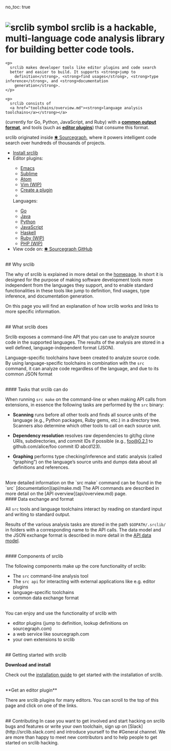 no_toc: true

<h1><img alt="srclib symbol" src="../images/srclib_symbol.svg"/> <strong>srclib</strong> is a hackable, multi-language code analysis library for building better code tools.</h1>

<div class="row">
  <div class="col-sm-7">

    <p>
      srclib makes developer tools like editor plugins and code search
      better and easier to build. It supports <strong>jump to
        definition</strong>, <strong>find usages</strong>, <strong>type inference</strong>, and <strong>documentation
        generation</strong>.
    </p>

    <p>
      srclib consists of
      <a href="toolchains/overview.md"><strong>language analysis toolchains</a></strong></a>
(currently for Go, Python, JavaScript, and Ruby) with a
<a href="api/overview.md"><strong>common output format</strong></a>, and tools (such as <a href="plugins/TODO"><strong>editor plugins</strong></a>) that
consume this format.
</p>

<p>
  srclib originated inside
  <a href="https://sourcegraph.com" target="_blank">&#x2731; Sourcegraph</a>, where it powers
  intelligent code search over hundreds of thousands of projects.
</p>

<!-- TODO: insert newsletter form (newsletter2.html) -->

</div>

<div class="col-sm-5">

  <!-- TODO: style buttons -->
  <ul class="action-buttons list-unstyled">
    <li><a class="btn btn-sm btn-primary" href="/install"><i class="fa fa-download"></i> Install srclib</a></li>
    <li>
      <div class="two-columns">
        <div>
          <label>Editor plugins:</label>
          <ul class="list-unstyled">
            <li><a href="plugins/emacs.md">Emacs</a></li>
            <li><a href="plugins/sublimetext.md">Sublime</a></li>
            <li><a href="plugins/atom.md">Atom</a></li>
            <li><a href="plugins/vim.md">Vim (WIP)</a></li>
            <li><a href="plugins/creatingaplugin.md" class="contribute">Create a plugin</a></li>
            <li>&nbsp;</li>
          </ul>
        </div><!--
                --><div>
          <label>Languages:</label>
          <ul class="list-unstyled">
            <li><a href="toolchains/go.md">Go</a></li>
            <li><a href="toolchains/java.md">Java</a></li>
            <li><a href="toolchains/python.md">Python</a></li>
            <li><a href="toolchains/javascript.md">JavaScript</a></li>
            <li><a href="toolchains/haskell.md">Haskell</a></li>
            <li><a href="toolchains/ruby.md">Ruby (WIP)</a></li>
            <li><a href="toolchains/php.md">PHP (WIP)</a></li>
          </ul>
        </div>
      </div><!-- <div class="two-columns"> -->
    </li>
    <li>
      <label>View code on:</label>
      <a class="btn btn-sm btn-default" target="_blank" href="https://sourcegraph.com/sourcegraph/srclib">&#x2731; Sourcegraph</button></a><!--
                                                                                                                                             --><a class="btn btn-sm btn-default" target="_blank" href="https://github.com/sourcegraph/srclib"><i class="fa fa-github"></i> GitHub</a>
</li>
</ul><!-- <ul class="action-buttons list-unstyled"> -->
</div>
</div>


<br>
## Why srclib

The why of srclib is explained in more detail on the [homepage](https://srclib.org/). In short it is designed for the purpose of making software development tools more independent from the languages they support, and to enable standard functionalities in these tools like jump to definition, find usages, type inference, and documentation generation.

On this page you will find an explanation of how srclib works and links to more specific information.


<br>
## What srclib does

Srclib exposes a command-line API that you can use to analyze source code in the supported languages. The results of the analysis are stored in a well defined, language-independent format (JSON).

Language-specific toolchains have been created to analyze source code. By using language-specific toolchains in combination with the `src` command, it can analyze code regardless of the language, and due to its common JSON format



<br>
#### Tasks that srclib can do

When running `src make` on the command-line or when making API calls from extensions, in essence the following tasks are performed by the `src` binary:


* **Scanning** runs before all other tools and finds all source units of the language (e.g., Python packages, Ruby gems, etc.) in a directory tree. Scanners also determine which other tools to call on each source unit.


* **Dependency resolution** resolves raw dependencies to git/hg clone URIs, subdirectories, and commit IDs if possible (e.g., foo@0.2.1 to github.com/alice/foo commit ID abcd123).

* **Graphing** performs type checking/inference and static analysis (called “graphing”) on the language’s source units and dumps data about all definitions and references.

<br>
More detailed information on the `src make` command can be found in the `src` [documentation](api/make.md) The API commands are described in more detail on the [API overview](api/overview.md) page.


<br>
#### Data exchange and format

All `src` tools and language toolchains interact by reading on standard input and writing to standard output.

Results of the various analysis tasks are stored in the path `$GOPATH/.srclib/` in folders with a corresponding name to the API calls. The data model and the JSON exchange format is described in more detail in the [API data model](api/overview.md).


<br>
#### Components of srclib

The following components make up the core functionality of srclib:

* The `src` command-line analysis tool
* The `src api` for interacting with external applications like e.g. editor plugins
* language-specific toolchains
* common data exchange format

<br>
You can enjoy and use the functionality of srclib with

* editor plugins (jump to definition, lookup definitions on sourcegraph.com)
* a web service like sourcegraph.com
* your own extensions to srclib


<br>
## Getting started with srclib


**Download and install**

Check out the [installation guide](install.md) to get started with the installation of srclib.

<br>
**Get an editor plugin**

There are srclib plugins for many editors. You can scroll to the top of this page and click on one of the links.

<br>
## Contributing
In case you want to get involved and start hacking on srclib bugs and features or write your own toolchain, sign up on [Slack](http://srclib.slack.com) and introduce yourself to the #General channel. We are more than happy to meet new contributors and to help people to get started on srclib hacking.
